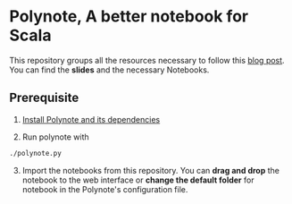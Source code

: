 # Polynote, A better notebook for Scala

This repository groups all the resources necessary to follow this [blog post](https://vincentbrule.com/2020-09-19-polynote/).
You can find the **slides** and the necessary Notebooks.

## Prerequisite
1. [Install Polynote and its dependencies](https://polynote.org/docs/01-installation.html)


2. Run polynote with
```bash
./polynote.py
```

3. Import the notebooks from this repository. You can **drag and drop** the notebook to the web interface or **change the default folder** for notebook in the Polynote's configuration file.
